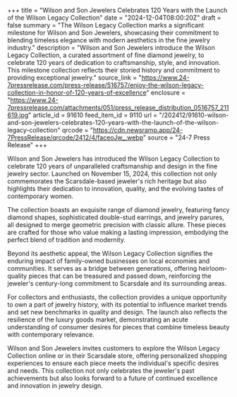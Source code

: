 +++
title = "Wilson and Son Jewelers Celebrates 120 Years with the Launch of the Wilson Legacy Collection"
date = "2024-12-04T08:00:20Z"
draft = false
summary = "The Wilson Legacy Collection marks a significant milestone for Wilson and Son Jewelers, showcasing their commitment to blending timeless elegance with modern aesthetics in the fine jewelry industry."
description = "Wilson and Son Jewelers introduce the Wilson Legacy Collection, a curated assortment of fine diamond jewelry, to celebrate 120 years of dedication to craftsmanship, style, and innovation. This milestone collection reflects their storied history and commitment to providing exceptional jewelry."
source_link = "https://www.24-7pressrelease.com/press-release/516757/enjoy-the-wilson-legacy-collection-in-honor-of-120-years-of-excellence"
enclosure = "https://www.24-7pressrelease.com/attachments/051/press_release_distribution_0516757_211619.jpg"
article_id = 91610
feed_item_id = 9110
url = "/202412/91610-wilson-and-son-jewelers-celebrates-120-years-with-the-launch-of-the-wilson-legacy-collection"
qrcode = "https://cdn.newsramp.app/24-7PressRelease/qrcode/2412/4/faceoJw_.webp"
source = "24-7 Press Release"
+++

<p>Wilson and Son Jewelers has introduced the Wilson Legacy Collection to celebrate 120 years of unparalleled craftsmanship and design in the fine jewelry sector. Launched on November 15, 2024, this collection not only commemorates the Scarsdale-based jeweler's rich heritage but also highlights their dedication to innovation, quality, and the evolving tastes of contemporary women.</p><p>The collection boasts an exquisite range of diamond jewelry, featuring fancy diamond shapes, sophisticated double-stud earrings, and jewelry parures, all designed to merge geometric precision with classic allure. These pieces are crafted for those who value making a lasting impression, embodying the perfect blend of tradition and modernity.</p><p>Beyond its aesthetic appeal, the Wilson Legacy Collection signifies the enduring impact of family-owned businesses on local economies and communities. It serves as a bridge between generations, offering heirloom-quality pieces that can be treasured and passed down, reinforcing the jeweler's century-long commitment to Scarsdale and its surrounding areas.</p><p>For collectors and enthusiasts, the collection provides a unique opportunity to own a part of jewelry history, with its potential to influence market trends and set new benchmarks in quality and design. The launch also reflects the resilience of the luxury goods market, demonstrating an acute understanding of consumer desires for pieces that combine timeless beauty with contemporary relevance.</p><p>Wilson and Son Jewelers invites customers to explore the Wilson Legacy Collection online or in their Scarsdale store, offering personalized shopping experiences to ensure each piece meets the individual's specific desires and needs. This collection not only celebrates the jeweler's past achievements but also looks forward to a future of continued excellence and innovation in jewelry design.</p>